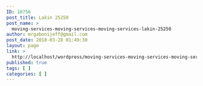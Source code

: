 ```yaml
---
ID: 10756
post_title: Lakin 25250
post_name: >
  moving-services-moving-services-moving-services-lakin-25250
author: mrgabonijeff@gmail.com
post_date: 2018-03-28 01:49:30
layout: page
link: >
  http://localhost/wordpress/moving-services-moving-services-moving-services-lakin-25250/
published: true
tags: [ ]
categories: [ ]
---
```

